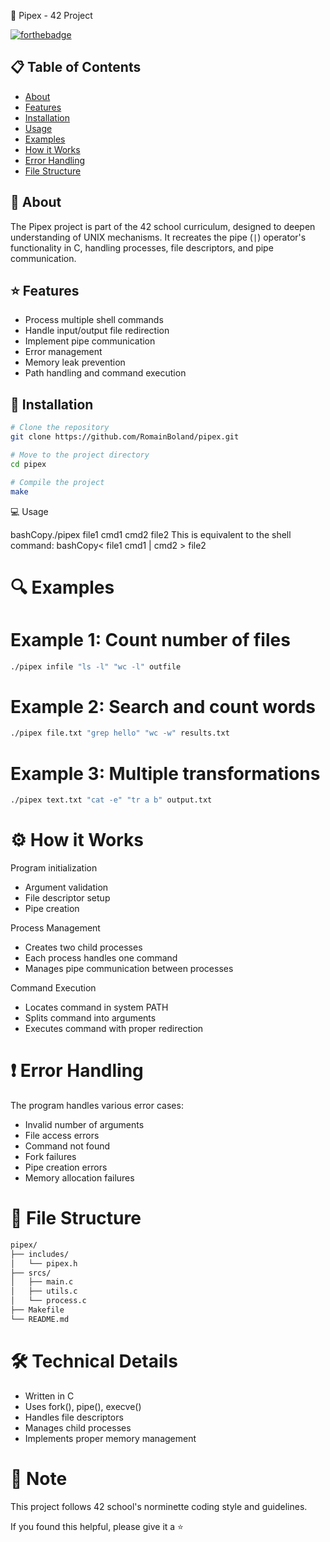 🔧 Pipex - 42 Project

[![forthebadge](https://forthebadge.com/images/badges/made-with-c.svg)](https://forthebadge.com)

## 📋 Table of Contents

- [About](#about)
- [Features](#features)
- [Installation](#installation)
- [Usage](#usage)
- [Examples](#examples)
- [How it Works](#how-it-works)
- [Error Handling](#error-handling)
- [File Structure](#file-structure)

## 📖 About <a name="about"></a>

The Pipex project is part of the 42 school curriculum, designed to deepen understanding of UNIX mechanisms. It recreates the pipe (`|`) operator's functionality in C, handling processes, file descriptors, and pipe communication.

## ⭐ Features <a name="features"></a>

- Process multiple shell commands
- Handle input/output file redirection
- Implement pipe communication
- Error management
- Memory leak prevention
- Path handling and command execution

## 🚀 Installation <a name="installation"></a>

```bash
# Clone the repository
git clone https://github.com/RomainBoland/pipex.git

# Move to the project directory
cd pipex

# Compile the project
make
```
💻 Usage <a name="usage"></a>

bashCopy./pipex file1 cmd1 cmd2 file2
This is equivalent to the shell command:
bashCopy< file1 cmd1 | cmd2 > file2
# 🔍 Examples <a name="examples"></a>
# Example 1: Count number of files
```bash
./pipex infile "ls -l" "wc -l" outfile
```
# Example 2: Search and count words
```bash
./pipex file.txt "grep hello" "wc -w" results.txt
```
# Example 3: Multiple transformations
```bash
./pipex text.txt "cat -e" "tr a b" output.txt
```
# ⚙️ How it Works <a name="how-it-works"></a>

Program initialization

- Argument validation
- File descriptor setup
- Pipe creation


Process Management

- Creates two child processes
- Each process handles one command
- Manages pipe communication between processes


Command Execution

- Locates command in system PATH
- Splits command into arguments
- Executes command with proper redirection



# ❗ Error Handling <a name="error-handling"></a>
The program handles various error cases:

- Invalid number of arguments
- File access errors
- Command not found
- Fork failures
- Pipe creation errors
- Memory allocation failures

# 📁 File Structure <a name="file-structure"></a>
```bash
pipex/
├── includes/
│   └── pipex.h
├── srcs/
│   ├── main.c
│   ├── utils.c
│   └── process.c
├── Makefile
└── README.md
```
# 🛠️ Technical Details

- Written in C
- Uses fork(), pipe(), execve()
- Handles file descriptors
- Manages child processes
- Implements proper memory management

# 📝 Note
This project follows 42 school's norminette coding style and guidelines.

If you found this helpful, please give it a ⭐